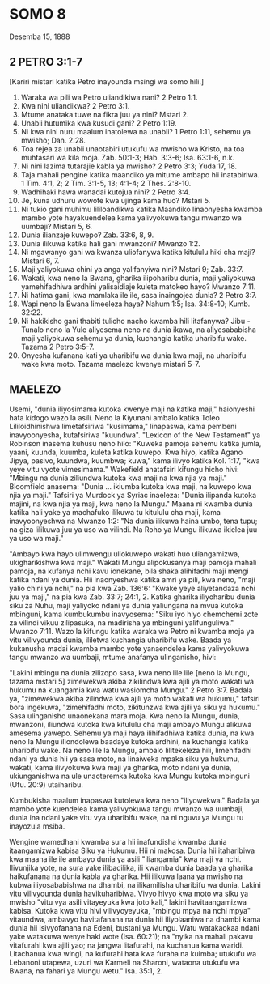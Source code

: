 # SOMO 8
Desemba 15, 1888

## 2 PETRO 3:1-7

[Kariri mistari katika Petro inayounda msingi wa somo hili.]

1. Waraka wa pili wa Petro uliandikiwa nani? 2 Petro 1:1.
2. Kwa nini uliandikwa? 2 Petro 3:1.
3. Mtume anataka tuwe na fikra juu ya nini? Mstari 2.
4. Unabii hutumika kwa kusudi gani? 2 Petro 1:19.
5. Ni kwa nini nuru maalum inatolewa na unabii? 1 Petro 1:11, sehemu ya mwisho; Dan. 2:28.
6. Toa rejea za unabii unaotabiri utukufu wa mwisho wa Kristo, na toa muhtasari wa kila moja. Zab. 50:1-3; Hab. 3:3-6; Isa. 63:1-6, n.k.
7. Ni nini lazima tutarajie kabla ya mwisho? 2 Petro 3:3; Yuda 17, 18.
8. Taja mahali pengine katika maandiko ya mitume ambapo hii inatabiriwa. 1 Tim. 4:1, 2; 2 Tim. 3:1-5, 13; 4:1-4; 2 Thes. 2:8-10.
9. Wadhihaki hawa wanadai kutojua nini? 2 Petro 3:4.
10. Je, kuna udhuru wowote kwa ujinga kama huo? Mstari 5.
11. Ni tukio gani muhimu lililoandikwa katika Maandiko linaonyesha kwamba mambo yote hayakuendelea kama yalivyokuwa tangu mwanzo wa uumbaji? Mistari 5, 6.
12. Dunia ilianzaje kuwepo? Zab. 33:6, 8, 9.
13. Dunia ilikuwa katika hali gani mwanzoni? Mwanzo 1:2.
14. Ni mgawanyo gani wa kwanza uliofanywa katika kitululu hiki cha maji? Mistari 6, 7.
15. Maji yaliyokuwa chini ya anga yalifanyiwa nini? Mstari 9; Zab. 33:7.
16. Wakati, kwa neno la Bwana, gharika ilipoharibu dunia, maji yaliyokuwa yamehifadhiwa ardhini yalisaidiaje kuleta matokeo hayo? Mwanzo 7:11.
17. Ni hatima gani, kwa mamlaka ile ile, sasa inaingojea dunia? 2 Petro 3:7.
18. Wapi neno la Bwana limeeleza haya? Nahum 1:5; Isa. 34:8-10; Kumb. 32:22.
19. Ni hakikisho gani thabiti tulicho nacho kwamba hili litafanywa? Jibu - Tunalo neno la Yule aliyesema neno na dunia ikawa, na aliyesababisha maji yaliyokuwa sehemu ya dunia, kuchangia katika uharibifu wake. Tazama 2 Petro 3:5-7.
20. Onyesha kufanana kati ya uharibifu wa dunia kwa maji, na uharibifu wake kwa moto. Tazama maelezo kwenye mistari 5-7.

## MAELEZO

Usemi, "dunia iliyosimama kutoka kwenye maji na katika maji," haionyeshi hata kidogo wazo la asili. Neno la Kiyunani ambalo katika Toleo Lililoidhinishwa limetafsiriwa "kusimama," linapaswa, kama pembeni inavyoonyesha, kutafsiriwa "kuundwa". "Lexicon of the New Testament" ya Robinson inasema kuhusu neno hilo: "Kuweka pamoja sehemu katika jumla, yaani, kuunda, kuumba, kuleta katika kuwepo. Kwa hiyo, katika Agano Jipya, pasivo, kuundwa, kuumbwa; kuwa," kama ilivyo katika Kol. 1:17, "kwa yeye vitu vyote vimesimama." Wakefield anatafsiri kifungu hicho hivi: "Mbingu na dunia ziliundwa kutoka kwa maji na kwa njia ya maji." Bloomfield anasema: "Dunia ... ikiumba kutoka kwa maji, na kuwepo kwa njia ya maji." Tafsiri ya Murdock ya Syriac inaeleza: "Dunia ilipanda kutoka majini, na kwa njia ya maji, kwa neno la Mungu." Maana ni kwamba dunia katika hali yake ya machafuko ilikuwa tu kitululu cha maji, kama inavyoonyeshwa na Mwanzo 1:2: "Na dunia ilikuwa haina umbo, tena tupu; na giza lilikuwa juu ya uso wa vilindi. Na Roho ya Mungu ilikuwa ikielea juu ya uso wa maji."

"Ambayo kwa hayo ulimwengu uliokuwepo wakati huo uliangamizwa, ukigharikishwa kwa maji." Wakati Mungu alipokusanya maji pamoja mahali pamoja, na kufanya nchi kavu ionekane, bila shaka alihifadhi maji mengi katika ndani ya dunia. Hii inaonyeshwa katika amri ya pili, kwa neno, "maji yalio chini ya nchi," na pia kwa Zab. 136:6: "Kwake yeye aliyetandaza nchi juu ya maji," na pia kwa Zab. 33:7; 24:1, 2. Katika gharika iliyoharibu dunia siku za Nuhu, maji yaliyoko ndani ya dunia yaliungana na mvua kutoka mbinguni, kama kumbukumbu inavyosema: "Siku iyo hiyo chemchemi zote za vilindi vikuu zilipasuka, na madirisha ya mbinguni yalifunguliwa." Mwanzo 7:11. Wazo la kifungu katika waraka wa Petro ni kwamba moja ya vitu vilivyounda dunia, ililetwa kuchangia uharibifu wake. Baada ya kukanusha madai kwamba mambo yote yanaendelea kama yalivyokuwa tangu mwanzo wa uumbaji, mtume anafanya ulinganisho, hivi:

"Lakini mbingu na dunia zilizopo sasa, kwa neno lile lile [neno la Mungu, tazama mstari 5] zimewekwa akiba zikilindwa kwa ajili ya moto wakati wa hukumu na kuangamia kwa watu wasiomcha Mungu." 2 Petro 3:7. Badala ya, "zimewekwa akiba zilindwa kwa ajili ya moto wakati wa hukumu," tafsiri bora ingekuwa, "zimehifadhi moto, zikitunzwa kwa ajili ya siku ya hukumu." Sasa ulinganisho unaonekana mara moja. Kwa neno la Mungu, dunia, mwanzoni, iliundwa kutoka kwa kitululu cha maji ambayo Mungu alikuwa amesema yawepo. Sehemu ya maji haya ilihifadhiwa katika dunia, na kwa neno la Mungu iliondolewa baadaye kutoka ardhini, na kuchangia katika uharibifu wake. Na neno lile la Mungu, ambalo lilitekeleza hili, limehifadhi ndani ya dunia hii ya sasa moto, na linaiweka mpaka siku ya hukumu, wakati, kama ilivyokuwa kwa maji ya gharika, moto ndani ya dunia, ukiunganishwa na ule unaoteremka kutoka kwa Mungu kutoka mbinguni (Ufu. 20:9) utaiharibu.

Kumbukisha maalum inapaswa kutolewa kwa neno "iliyowekwa." Badala ya mambo yote kuendelea kama yalivyokuwa tangu mwanzo wa uumbaji, dunia ina ndani yake vitu vya uharibifu wake, na ni nguvu ya Mungu tu inayozuia msiba.

Wengine wamedhani kwamba sura hii inafundisha kwamba dunia itaangamizwa kabisa Siku ya Hukumu. Hii ni makosa. Dunia hii itaharibiwa kwa maana ile ile ambayo dunia ya asili "iliangamia" kwa maji ya nchi. Ilivunjika yote, na sura yake ilibadilika, ili kwamba dunia baada ya gharika haikufanana na dunia kabla ya gharika. Hii ilikuwa laana ya mwisho na kubwa iliyosababishwa na dhambi, na ilikamilisha uharibifu wa dunia. Lakini vitu vilivyounda dunia havikuharibiwa. Vivyo hivyo kwa moto wa siku ya mwisho "vitu vya asili vitayeyuka kwa joto kali," lakini havitaangamizwa kabisa. Kutoka kwa vitu hivi vilivyoyeyuka, "mbingu mpya na nchi mpya" vitaundwa, ambavyo havitafanana na dunia hii iliyolaaniwa na dhambi kama dunia hii isivyofanana na Edeni, bustani ya Mungu. Watu watakaokaa ndani yake watakuwa wenye haki wote (Isa. 60:21); na "nyika na mahali pakavu vitafurahi kwa ajili yao; na jangwa litafurahi, na kuchanua kama waridi. Litachanua kwa wingi, na kufurahi hata kwa furaha na kuimba; utukufu wa Lebanoni utapewa, uzuri wa Karmeli na Sharoni, wataona utukufu wa Bwana, na fahari ya Mungu wetu." Isa. 35:1, 2.